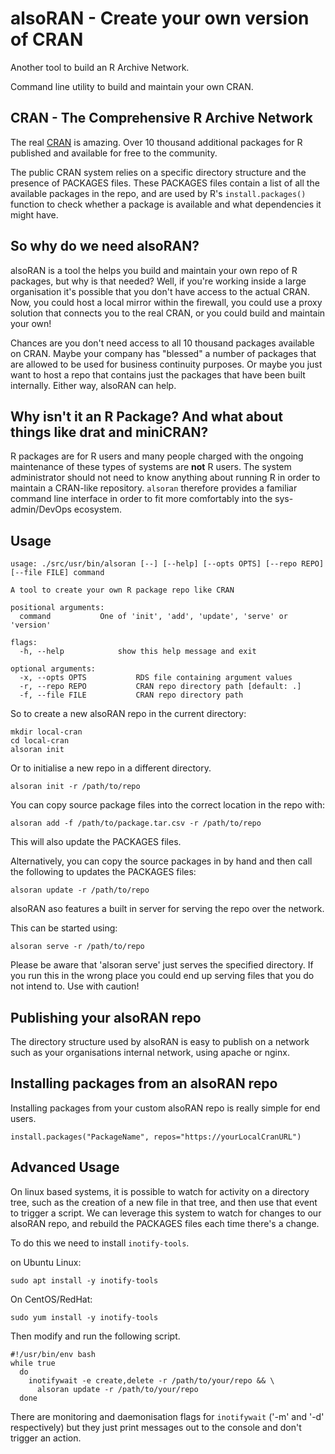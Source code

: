 # alsoRAN - Create your own version of CRAN

Another tool to build an R Archive Network.

Command line utility to build and maintain your own CRAN.

## CRAN - The Comprehensive R Archive Network

The real [CRAN](https://cran.r-project.org/) is amazing. Over 10 thousand additional packages for R published and available for free to the community.

The public CRAN system relies on a specific directory structure and the presence of PACKAGES files. These PACKAGES files contain a list of all the available packages in the repo, and are used by R's `install.packages()` function to check whether a package is available and what dependencies it might have.

## So why do we need alsoRAN?

alsoRAN is a tool the helps you build and maintain your own repo of R packages, but why is that needed? Well, if you're working inside a large organisation it's possible that you don't have access to the actual CRAN. Now, you could host a local mirror within the firewall, you could use a proxy solution that connects you to the real CRAN, or you could build and maintain your own!

Chances are you don't need access to all 10 thousand packages available on CRAN. Maybe your company has "blessed" a number of packages that are allowed to be used for business continuity purposes. Or maybe you just want to host a repo that contains just the packages that have been built internally. Either way, alsoRAN can help.

## Why isn't it an R Package? And what about things like drat and miniCRAN?

R packages are for R users and many people charged with the ongoing maintenance of these types of systems are **not** R users. The system administrator should not need to know anything about running R in order to maintain a CRAN-like repository. `alsoran` therefore provides a familiar command line interface in order to fit more comfortably into the sys-admin/DevOps ecosystem.

## Usage

```
usage: ./src/usr/bin/alsoran [--] [--help] [--opts OPTS] [--repo REPO] [--file FILE] command

A tool to create your own R package repo like CRAN

positional arguments:
  command			One of 'init', 'add', 'update', 'serve' or 'version'

flags:
  -h, --help			show this help message and exit

optional arguments:
  -x, --opts OPTS			RDS file containing argument values
  -r, --repo REPO			CRAN repo directory path [default: .]
  -f, --file FILE			CRAN repo directory path
```

So to create a new alsoRAN repo in the current directory:

```
mkdir local-cran
cd local-cran
alsoran init
```

Or to initialise a new repo in a different directory.

```
alsoran init -r /path/to/repo
```

You can copy source package files into the correct location in the repo with:

```
alsoran add -f /path/to/package.tar.csv -r /path/to/repo
```

This will also update the PACKAGES files.

Alternatively, you can copy the source packages in by hand and then call the following to updates the PACKAGES files:

```
alsoran update -r /path/to/repo
```

alsoRAN aso features a built in server for serving the repo over the network.

This can be started using:

```
alsoran serve -r /path/to/repo
```

Please be aware that 'alsoran serve' just serves the specified directory. If you run this in the wrong place you could end up serving files that you do not intend to. Use with caution!

## Publishing your alsoRAN repo

The directory structure used by alsoRAN is easy to publish on a network such as your organisations internal network, using apache or nginx.

## Installing packages from an alsoRAN repo

Installing packages from your custom alsoRAN repo is really simple for end users.

```
install.packages("PackageName", repos="https://yourLocalCranURL")
```

## Advanced Usage

On linux based systems, it is possible to watch for activity on a directory tree, such as the creation of a new file in that tree, and then use that event to trigger a script. We can leverage this system to watch for changes to our alsoRAN repo, and rebuild the PACKAGES files each time there's a change.

To do this we need to install `inotify-tools`.

on Ubuntu Linux:

```
sudo apt install -y inotify-tools
```

On CentOS/RedHat:

```
sudo yum install -y inotify-tools
```

Then modify and run the following script.

```
#!/usr/bin/env bash
while true
  do
    inotifywait -e create,delete -r /path/to/your/repo && \
      alsoran update -r /path/to/your/repo
  done
```

There are monitoring and daemonisation flags for `inotifywait` ('-m' and '-d' respectively) but they just print messages out to the console and don't trigger an action.